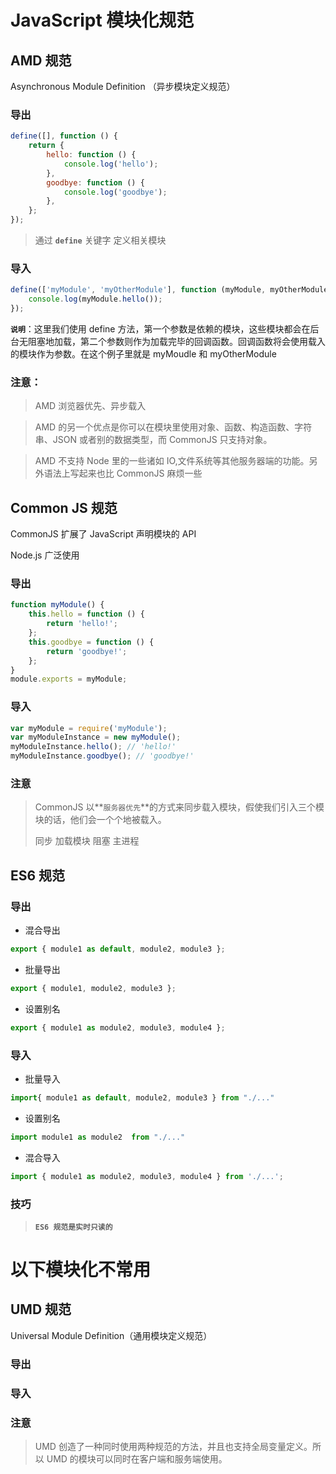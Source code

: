 # JavaScript 模块化规范

## AMD 规范

Asynchronous Module Definition （异步模块定义规范）

### 导出

```javascript
define([], function () {
	return {
		hello: function () {
			console.log('hello');
		},
		goodbye: function () {
			console.log('goodbye');
		},
	};
});
```

> 通过 **`define`** 关键字 定义相关模块

### 导入

```javascript
define(['myModule', 'myOtherModule'], function (myModule, myOtherModule) {
	console.log(myModule.hello());
});
```

**`说明`**：这里我们使用 define 方法，第一个参数是依赖的模块，这些模块都会在后台无阻塞地加载，第二个参数则作为加载完毕的回调函数。回调函数将会使用载入的模块作为参数。在这个例子里就是 myMoudle 和 myOtherModule

### 注意：

> AMD 浏览器优先、异步载入

> AMD 的另一个优点是你可以在模块里使用对象、函数、构造函数、字符串、JSON 或者别的数据类型，而 CommonJS 只支持对象。

> AMD 不支持 Node 里的一些诸如 IO,文件系统等其他服务器端的功能。另外语法上写起来也比 CommonJS 麻烦一些

## Common JS 规范

CommonJS 扩展了 JavaScript 声明模块的 API

Node.js 广泛使用

### 导出

```javascript
function myModule() {
	this.hello = function () {
		return 'hello!';
	};
	this.goodbye = function () {
		return 'goodbye!';
	};
}
module.exports = myModule;
```

### 导入

```javascript
var myModule = require('myModule');
var myModuleInstance = new myModule();
myModuleInstance.hello(); // 'hello!'
myModuleInstance.goodbye(); // 'goodbye!'
```

### 注意

> CommonJS 以**`服务器优先`**的方式来同步载入模块，假使我们引入三个模块的话，他们会一个个地被载入。
>
> 同步 加载模块 阻塞 主进程

## ES6 规范

### 导出

-   混合导出

```javascript
export { module1 as default, module2, module3 };
```

-   批量导出

```javascript
export { module1, module2, module3 };
```

-   设置别名

```javascript
export { module1 as module2, module3, module4 };
```

### 导入

-   批量导入

```javascript
import{ module1 as default, module2, module3 } from "./..."
```

-   设置别名

```javascript
import module1 as module2  from "./..."
```

-   混合导入

```javascript
import { module1 as module2, module3, module4 } from './...';
```

### 技巧

> **`ES6 规范是实时只读的`**

# 以下模块化不常用

## UMD 规范

Universal Module Definition（通用模块定义规范）

### 导出

### 导入

### 注意

> UMD 创造了一种同时使用两种规范的方法，并且也支持全局变量定义。所以 UMD 的模块可以同时在客户端和服务端使用。
